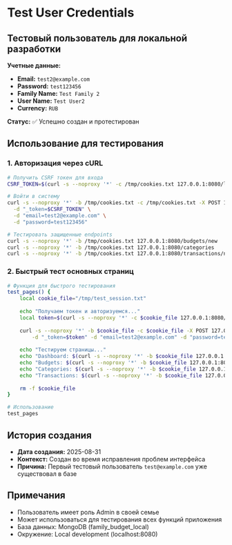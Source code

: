 # Test User Credentials

## Тестовый пользователь для локальной разработки

**Учетные данные:**
- **Email:** `test2@example.com`
- **Password:** `test123456`
- **Family Name:** `Test Family 2`
- **User Name:** `Test User2`
- **Currency:** `RUB`

**Статус:** ✅ Успешно создан и протестирован

## Использование для тестирования

### 1. Авторизация через cURL
```bash
# Получить CSRF токен для входа
CSRF_TOKEN=$(curl -s --noproxy '*' -c /tmp/cookies.txt 127.0.0.1:8080/login | grep 'name="_token"' | sed 's/.*value="//g' | sed 's/".*//g')

# Войти в систему
curl -s --noproxy '*' -b /tmp/cookies.txt -c /tmp/cookies.txt -X POST 127.0.0.1:8080/login \
  -d "_token=$CSRF_TOKEN" \
  -d "email=test2@example.com" \
  -d "password=test123456"

# Тестировать защищенные endpoints
curl -s --noproxy '*' -b /tmp/cookies.txt 127.0.0.1:8080/budgets/new
curl -s --noproxy '*' -b /tmp/cookies.txt 127.0.0.1:8080/categories
curl -s --noproxy '*' -b /tmp/cookies.txt 127.0.0.1:8080/transactions/new
```

### 2. Быстрый тест основных страниц
```bash
# Функция для быстрого тестирования
test_pages() {
    local cookie_file="/tmp/test_session.txt"
    
    echo "Получаем токен и авторизуемся..."
    local token=$(curl -s --noproxy '*' -c $cookie_file 127.0.0.1:8080/login | grep '_token' | sed 's/.*value="//g' | sed 's/".*//g')
    
    curl -s --noproxy '*' -b $cookie_file -c $cookie_file -X POST 127.0.0.1:8080/login \
        -d "_token=$token" -d "email=test2@example.com" -d "password=test123456" > /dev/null
    
    echo "Тестируем страницы..."
    echo "Dashboard: $(curl -s --noproxy '*' -b $cookie_file 127.0.0.1:8080/ | grep '<title>' | sed 's/<title>//g' | sed 's/<\/title>//g')"
    echo "Budgets: $(curl -s --noproxy '*' -b $cookie_file 127.0.0.1:8080/budgets/new | grep '<title>' | sed 's/<title>//g' | sed 's/<\/title>//g')"
    echo "Categories: $(curl -s --noproxy '*' -b $cookie_file 127.0.0.1:8080/categories | grep '<title>' | sed 's/<title>//g' | sed 's/<\/title>//g')"
    echo "Transactions: $(curl -s --noproxy '*' -b $cookie_file 127.0.0.1:8080/transactions/new | grep '<title>' | sed 's/<title>//g' | sed 's/<\/title>//g')"
    
    rm -f $cookie_file
}

# Использование
test_pages
```

## История создания
- **Дата создания:** 2025-08-31
- **Контекст:** Создан во время исправления проблем интерфейса
- **Причина:** Первый тестовый пользователь `test@example.com` уже существовал в базе

## Примечания
- Пользователь имеет роль Admin в своей семье
- Может использоваться для тестирования всех функций приложения
- База данных: MongoDB (family_budget_local)
- Окружение: Local development (localhost:8080)